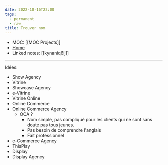 ```yaml
---
date: 2022-10-16T22:00
tags:
  - permanent
  - raw
title: Trouver nom
---
```

- MOC: [[MOC Projects]]
- [Home](https://misudashi.ga/)
- Linked notes: [[kynaniq6ij]]
----------
Idées:
- Show Agency
- Vitrine
- Showcase Agency
- e-Vitrine
- Vitrine Online
- Online Commerce
- Online Commerce Agency
	- OCA ?
		- Nom simple, pas compliqué pour les clients qui ne sont sans doute pas tous jeunes. 
		- Pas besoin de comprendre l'anglais
		- Fait professionnel
- e-Commerce Agency
- ThisPlay
- Display
- Display Agency